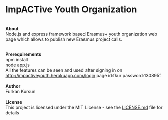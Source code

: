 # ImpACTive Youth Organization
</br>
  <strong>About</strong></br>
  Node.js and express framework based Erasmus+ youth organization web page which allows to publish new Erasmus project calls.</br></br>
  
  <strong>Prerequirements</strong></br>
  npm install</br>
  node app.js</br>
  All the features can be seen and used after signing in on http://impactiveyouth.herokuapp.com/login page id:fkur password:130895f
  </br></br>
  <strong>Author</strong></br>
  Furkan Kursun</br></br>
  <strong>License</strong></br>
  This project is licensed under the MIT License - see the <a href="https://gist.github.com/PurpleBooth/LICENSE.md">LICENSE.md</a> file for details
  
